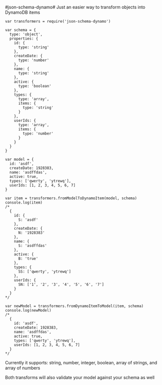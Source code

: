 #json-schema-dynamo#
Just an easier way to transform objects into DynamoDB items

    var transformers = require('json-schema-dynamo')

    var schema = {
      type: 'object',
      properties: {
        id: {
          type: 'string'
        },
        createDate: {
          type: 'number'
        },
        name: {
          type: 'string'
        },
        active: {
          type: 'boolean'
        },
        types: {
          type: 'array',
          items: {
            type: 'string'
          }
        },
        userIds: {
          type: 'array',
          items: {
            type: 'number'
          }
        }
      }
    }

    var model = {
      id: 'asdf',
      createDate: 1928383,
      name: 'asdffdas',
      active: true,
      types: ['qwerty', 'ytrewq'],
      userIds: [1, 2, 3, 4, 5, 6, 7]
    }

    var item = transformers.fromModelToDynamoItem(model, schema)
    console.log(item)
    /*
      {
        id: {
          S: 'asdf'
        },
        createDate: {
          N: '1928383'
        },
        name: {
          S: 'asdffdas'
        },
        active: {
          B: 'true'
        },
        types: {
          SS: ['qwerty', 'ytrewq']
        },
        userIds: {
          SN: ['1', '2', '3', '4', '5', '6', '7']
        }
      }
    */

    var newModel = transformers.fromDynamoItemToModel(item, schema)
    console.log(newModel)
    /*
      {
        id: 'asdf',
        createDate: 1928383,
        name: 'asdffdas',
        active: true,
        types: ['qwerty', 'ytrewq'],
        userIds: [1, 2, 3, 4, 5, 6, 7]
      }
    */


Currently it supports: string, number, integer, boolean, array of strings, and array of numbers

Both transforms will also validate your model against your schema as well

